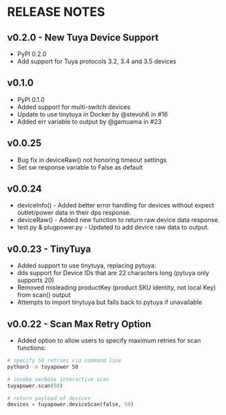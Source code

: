 # RELEASE NOTES

## v0.2.0 - New Tuya Device Support

* PyPI 0.2.0
* Add support for Tuya protocols 3.2, 3.4 and 3.5 devices

## v0.1.0

* PyPI 0.1.0
* Added support for multi-switch devices
* Update to use tinytuya in Docker by @stevoh6 in #16
* Added err variable to output by @gamuama in #23

## v0.0.25

* Bug fix in deviceRaw() not honoring timeout settings
* Set sw response variable to False as default

## v0.0.24

* deviceInfo() - Added better error handling for devices without expect outlet/power data in their dps response.
* deviceRaw() - Added new function to return raw device data response.
* test.py & plugpower.py - Updated to add device raw data to output.

## v0.0.23 - TinyTuya

* Added support to use tinytuya, replacing pytuya:
* dds support for Device IDs that are 22 characters long (pytuya only supports 20)
* Removed misleading productKey (product SKU identity, not local Key) from scan() output
* Attempts to import tinytuya but falls back to pytuya if unavailable

## v0.0.22 - Scan Max Retry Option

* Added option to allow users to specify maximum retries for scan functions:

```bash
# specify 50 retries via command line
python3 -m tuyapower 50
```

```python
# invoke verbose interactive scan
tuyapower.scan(50)

# return payload of devices
devices = tuyapower.deviceScan(false, 50)
```


